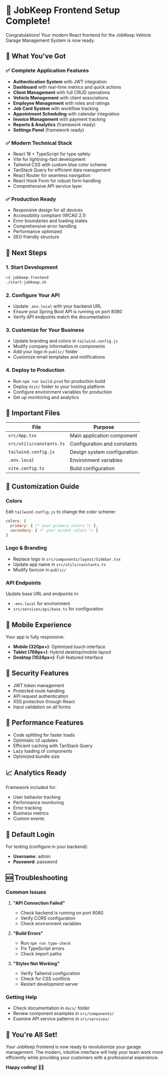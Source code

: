 # 🎉 JobKeep Frontend Setup Complete!

Congratulations! Your modern React frontend for the JobKeep Vehicle Garage Management System is now ready.

## 🚀 What You've Got

### ✅ Complete Application Features
- **Authentication System** with JWT integration
- **Dashboard** with real-time metrics and quick actions
- **Client Management** with full CRUD operations
- **Vehicle Management** with client associations
- **Employee Management** with roles and ratings
- **Job Card System** with workflow tracking
- **Appointment Scheduling** with calendar integration
- **Invoice Management** with payment tracking
- **Reports & Analytics** (framework ready)
- **Settings Panel** (framework ready)

### ✅ Modern Technical Stack
- React 18 + TypeScript for type safety
- Vite for lightning-fast development
- Tailwind CSS with custom blue color scheme
- TanStack Query for efficient data management
- React Router for seamless navigation
- React Hook Form for robust form handling
- Comprehensive API service layer

### ✅ Production Ready
- Responsive design for all devices
- Accessibility compliant (WCAG 2.1)
- Error boundaries and loading states
- Comprehensive error handling
- Performance optimized
- SEO friendly structure

## 🎯 Next Steps

### 1. Start Development
```bash
cd jobkeep-frontend
./start-jobkeep.sh
```

### 2. Configure Your API
- Update `.env.local` with your backend URL
- Ensure your Spring Boot API is running on port 8080
- Verify API endpoints match the documentation

### 3. Customize for Your Business
- Update branding and colors in `tailwind.config.js`
- Modify company information in components
- Add your logo in `public/` folder
- Customize email templates and notifications

### 4. Deploy to Production
- Run `npm run build:prod` for production build
- Deploy `dist/` folder to your hosting platform
- Configure environment variables for production
- Set up monitoring and analytics

## 🔗 Important Files

| File | Purpose |
|------|---------|
| `src/App.tsx` | Main application component |
| `src/utils/constants.ts` | Configuration and constants |
| `tailwind.config.js` | Design system configuration |
| `.env.local` | Environment variables |
| `vite.config.ts` | Build configuration |

## 🎨 Customization Guide

### Colors
Edit `tailwind.config.js` to change the color scheme:
```js
colors: {
  primary: { /* your primary colors */ },
  secondary: { /* your accent colors */ }
}
```

### Logo & Branding
- Replace logo in `src/components/layout/Sidebar.tsx`
- Update app name in `src/utils/constants.ts`
- Modify favicon in `public/`

### API Endpoints
Update base URL and endpoints in:
- `.env.local` for environment
- `src/services/api/base.ts` for configuration

## 📱 Mobile Experience

Your app is fully responsive:
- **Mobile (320px+)**: Optimized touch interface
- **Tablet (768px+)**: Hybrid desktop/mobile layout
- **Desktop (1024px+)**: Full-featured interface

## 🔐 Security Features

- JWT token management
- Protected route handling
- API request authentication
- XSS protection through React
- Input validation on all forms

## 🚀 Performance Features

- Code splitting for faster loads
- Optimistic UI updates
- Efficient caching with TanStack Query
- Lazy loading of components
- Optimized bundle size

## 📈 Analytics Ready

Framework included for:
- User behavior tracking
- Performance monitoring
- Error tracking
- Business metrics
- Custom events

## 🎯 Default Login

For testing (configure in your backend):
- **Username**: admin
- **Password**: password

## 🆘 Troubleshooting

### Common Issues

1. **"API Connection Failed"**
   - Check backend is running on port 8080
   - Verify CORS configuration
   - Check environment variables

2. **"Build Errors"**
   - Run `npm run type-check`
   - Fix TypeScript errors
   - Check import paths

3. **"Styles Not Working"**
   - Verify Tailwind configuration
   - Check for CSS conflicts
   - Restart development server

### Getting Help

- Check documentation in `docs/` folder
- Review component examples in `src/components/`
- Examine API service patterns in `src/services/`

## 🎊 You're All Set!

Your JobKeep frontend is now ready to revolutionize your garage management. The modern, intuitive interface will help your team work more efficiently while providing your customers with a professional experience.

**Happy coding!** 🚗💙
